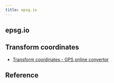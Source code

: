 ```yaml
---
title: epsg.io
---
```


## epsg.io


## Transform coordinates
* [Transform coordinates \- GPS online convertor](https://epsg.io/transform#s_srs=3857&t_srs=4326)

## Reference
